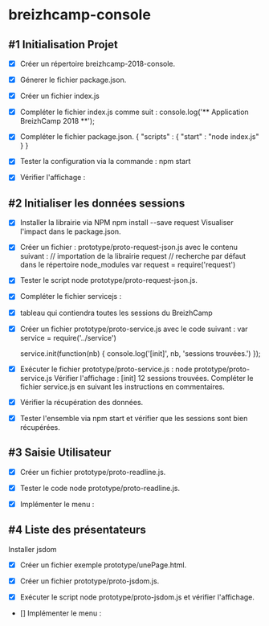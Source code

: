 # breizhcamp-console

## #1 Initialisation Projet


- [x] Créer un répertoire breizhcamp-2018-console.

- [x] Génerer le fichier package.json.

- [x] Créer un fichier index.js

- [x]  Compléter le fichier index.js comme suit :
        console.log('** Application BreizhCamp 2018 **');
- [x] Compléter le fichier package.json.
    {
        "scripts" : {
        "start" : "node index.js"
        }
    }
- [x]  Tester la configuration via la commande : npm start

- [x] Vérifier l'affichage :


## #2 Initialiser les données sessions


- [x] Installer la librairie via NPM
    npm install --save request
    Visualiser l'impact dans le package.json.

- [x] Créer un fichier : prototype/proto-request-json.js avec le contenu suivant :
    // importation de la librairie request
    // recherche par défaut dans le répertoire node_modules
    var request = require('request')


- [x] Tester le script node prototype/proto-request-json.js.

- [x] Compléter le fichier servicejs :

- [x]  tableau qui contiendra toutes les sessions du BreizhCamp

- [x]  Créer un fichier prototype/proto-service.js avec le code suivant :
    var service = require('../service')

    service.init(function(nb) {
        console.log('[init]', nb, 'sessions trouvées.')
    });

- [x] Exécuter le fichier prototype/proto-service.js :
    node prototype/proto-service.js
    Vérifier l'affichage :
    [init] 12 sessions trouvées.
    Compléter le fichier service.js en suivant les instructions en commentaires.


- [x] Vérifier la récupération des données.


- [x]  Tester l'ensemble via npm start et vérifier que les sessions sont bien récupérées.

## #3 Saisie Utilisateur

- [x] Créer un fichier prototype/proto-readline.js.

- [x] Tester le code node prototype/proto-readline.js.

- [x] Implémenter le menu :

## #4 Liste des présentateurs

Installer jsdom

- [x] Créer un fichier exemple prototype/unePage.html.

- [x] Créer un fichier prototype/proto-jsdom.js.

- [x] Exécuter le script node prototype/proto-jsdom.js et vérifier l'affichage.

- [] Implémenter le menu :